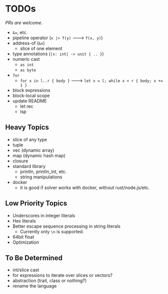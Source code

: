 # TODOs

*PRs are welcome.*

- `&=`, etc.
- pipeline operator (`x |> f(y)` ---> `f(x, y)`)
- address-of (`&x`)
    - slice of one element
- type annotations (`|x: int| -> unit { .. }`)
- numeric cast
    - `as int`
    - `as byte`
- `for`
    - `for x in l..r { body }` ---> `let x = l; while x < r { body; x += 1 }`
- block expressions
- block-local scope
- update README
    - let rec
    - lsp

## Heavy Topics

- slice of any type
- tuple
- vec (dynamic array)
- map (dynamic hash map)
- closure
- standard library
    - println, println_int, etc.
    - string manipulations
- docker
    - it is good if solver works with docker, without rust/node.js/etc.

## Low Priority Topics

- Underscores in integer literals
- Hex literals
- Better escape sequence processing in string literals
    - Currently only `\n` is supported.
- 64bit float
- Optimization

## To Be Determined

- int/slice cast
- for expressions to iterate over slices or vectors?
- abstraction (trait, class or nothing?)
- rename the language
